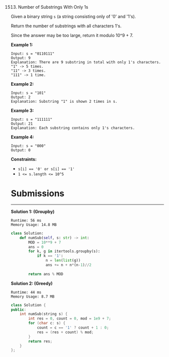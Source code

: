 1513. Number of Substrings With Only 1s

Given a binary string `s` (a string consisting only of '0' and '1's).

Return the number of substrings with all characters 1's.

Since the answer may be too large, return it modulo 10^9 + 7.

 

**Example 1:**
```
Input: s = "0110111"
Output: 9
Explanation: There are 9 substring in total with only 1's characters.
"1" -> 5 times.
"11" -> 3 times.
"111" -> 1 time.
```

**Example 2:**
```
Input: s = "101"
Output: 2
Explanation: Substring "1" is shown 2 times in s.
```

**Example 3:**
```
Input: s = "111111"
Output: 21
Explanation: Each substring contains only 1's characters.
```

**Example 4:**
```
Input: s = "000"
Output: 0
```

**Constraints:**

* `s[i] == '0' or s[i] == '1'`
* `1 <= s.length <= 10^5`

# Submissions
---
**Solution 1: (Groupby)**
```
Runtime: 56 ms
Memory Usage: 14.8 MB
```
```python
class Solution:
    def numSub(self, s: str) -> int:
        MOD = 10**9 + 7
        ans = 0
        for k, g in itertools.groupby(s):
            if k == '1':
                n = len(list(g))
                ans += n + n*(n-1)//2
        
        return ans % MOD
```

**Solution 2: (Greedy)**
```
Runtime: 44 ms
Memory Usage: 8.7 MB
```
```c++
class Solution {
public:
    int numSub(string s) {
        int res = 0, count = 0, mod = 1e9 + 7;
        for (char c: s) {
            count = c == '1' ? count + 1 : 0;
            res = (res + count) % mod;
        }
        return res;
    }
};
```